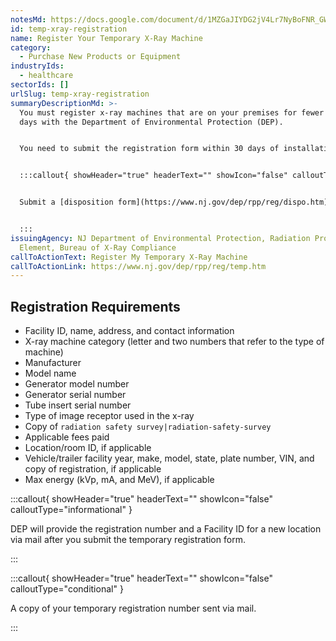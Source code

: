 ```yaml
---
notesMd: https://docs.google.com/document/d/1MZGaJIYDG2jV4Lr7NyBoFNR_GW17EeHdQpOP0L45koY/edit?tab=t.0
id: temp-xray-registration
name: Register Your Temporary X-Ray Machine
category:
  - Purchase New Products or Equipment
industryIds:
  - healthcare
sectorIds: []
urlSlug: temp-xray-registration
summaryDescriptionMd: >-
  You must register x-ray machines that are on your premises for fewer than 60
  days with the Department of Environmental Protection (DEP).


  You need to submit the registration form within 30 days of installation.


  :::callout{ showHeader="true" headerText="" showIcon="false" calloutType="informational" }


  Submit a [disposition form](https://www.nj.gov/dep/rpp/reg/dispo.htm) when you remove the x-ray machine from your premises.


  :::
issuingAgency: NJ Department of Environmental Protection, Radiation Protection
  Element, Bureau of X-Ray Compliance
callToActionText: Register My Temporary X-Ray Machine
callToActionLink: https://www.nj.gov/dep/rpp/reg/temp.htm
---
```


## Registration Requirements

- Facility ID, name, address, and contact information
- X-ray machine category (letter and two numbers that refer to the type of machine)
- Manufacturer
- Model name
- Generator model number
- Generator serial number
- Tube insert serial number
- Type of image receptor used in the x-ray
- Copy of `radiation safety survey|radiation-safety-survey`
- Applicable fees paid
- Location/room ID, if applicable
- Vehicle/trailer facility year, make, model, state, plate number, VIN, and copy of registration, if applicable
- Max energy (kVp, mA, and MeV), if applicable

:::callout{ showHeader="true" headerText="" showIcon="false" calloutType="informational" }

DEP will provide the registration number and a Facility ID for a new location via mail after you submit the temporary registration form.

:::

:::callout{ showHeader="true" headerText="" showIcon="false" calloutType="conditional" }

A copy of your temporary registration number sent via mail.

:::
